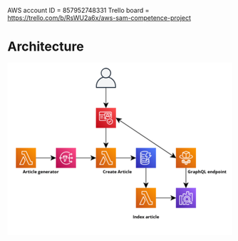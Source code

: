 AWS account ID = 857952748331
Trello board = https://trello.com/b/RsWU2a6x/aws-sam-competence-project

# Architecture

!["AWS Architecture"](./aws-sam-cropped.png)